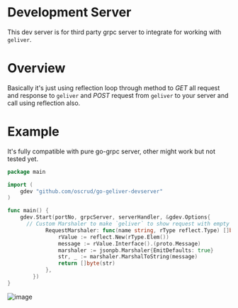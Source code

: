 # Development Server

This dev server is for third party grpc server to integrate for working with `geliver`.


# Overview

Basically it's just using reflection loop through method to *GET* all request and response to `geliver` and *POST* request from `geliver` to your server and call using reflection also.


# Example

It's fully compatible with pure go-grpc server, other might work but not tested yet.

```go
package main

import (
	gdev "github.com/oscrud/go-geliver-devserver"
)

func main() {
    gdev.Start(portNo, grpcServer, serverHandler, &gdev.Options{
      // Custom Marshaler to make `geliver` to show request with empty values.
			RequestMarshaler: func(name string, rType reflect.Type) []byte {
				rValue := reflect.New(rType.Elem())
				message := rValue.Interface().(proto.Message)
				marshaler := jsonpb.Marshaler{EmitDefaults: true}
				str, _ := marshaler.MarshalToString(message)
				return []byte(str)
			},
		})
}
```

![image](https://user-images.githubusercontent.com/15674107/117440375-8ce0cd80-af66-11eb-9c1f-b203b12b173c.png)
